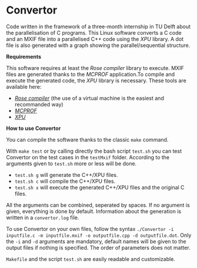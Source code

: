 # Convertor

Code written in the framework of a three-month internship in TU Delft about the parallelisation of C programs. This Linux software converts a C code and an MXIF file into a parallelised C++ code using the *XPU* library. A dot file is also generated with a graph showing the parallel/sequential structure.

**Requirements**

This software requires at least the *Rose compiler* library to execute. MXIF files are generated thanks to the *MCPROF* application.To compile and execute the generated code, the *XPU* library is necessary. These tools are available here:

- [*Rose compiler*](http://rosecompiler.org/) (the use of a virtual machine is the easiest and recommanded way)
- [*MCPROF*](https://bitbucket.org/imranashraf/mcprof)
- [*XPU*](http://www.xpu-project.net/en/index.php)

**How to use Convertor**

You can compile the software thanks to the classic `make` command.

With `make test` or by calling directly the bash script `test.sh` you can test Convertor on the test cases in the `testMxif` folder. According to the arguments given to `test.sh` more or less will be done.

- `test.sh g` will generate the C++/XPU files.
- `test.sh c` will compile the C++/XPU files.
- `test.sh x` will execute the generated C++/XPU files and the original C files.

All the arguments can be combined, seperated by spaces. If no argument is given, everything is done by default. Information about the generation is written in a `convertor.log` file.

To use Convertor on your own files, follow the syntax `./Convertor -i inputfile.c -m inputfile.mxif -o outputfile.cpp -d outputfile.dot`. Only the `-i` and `-d` arguments are mandatory, default names will be given to the output files if nothing is specified. The order of parameters does not matter.

`Makefile` and the script `test.sh` are easily readable and customizable.

